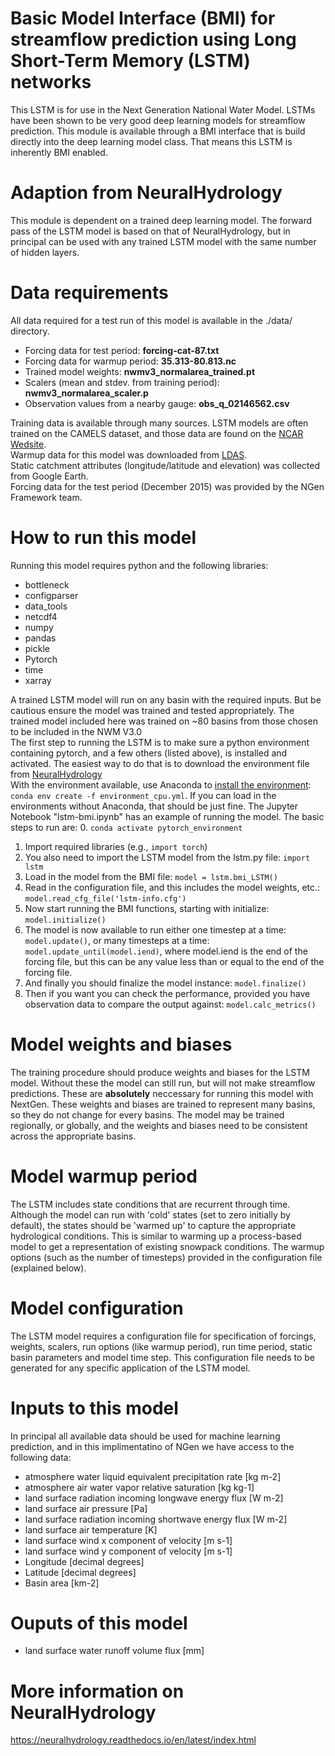 # Basic Model Interface (BMI) for streamflow prediction using Long Short-Term Memory (LSTM) networks
This LSTM is for use in the Next Generation National Water Model. LSTMs have been shown to be very good deep learning models for streamflow prediction. This module is available through a BMI interface that is build directly into the deep learning model class. That means this LSTM is inherently BMI enabled.

# Adaption from NeuralHydrology
This module is dependent on a trained deep learning model. The forward pass of the LSTM model is based on that of NeuralHydrology, but in principal can be used with any trained LSTM model with the same number of hidden layers.

# Data requirements
All data required for a test run of this model is available in the ./data/ directory.  
* Forcing data for test period: **forcing-cat-87.txt**
* Forcing data for warmup period: **35.313-80.813.nc**
* Trained model weights: **nwmv3_normalarea_trained.pt**
* Scalers (mean and stdev. from training period): **nwmv3_normalarea_scaler.p**
* Observation values from a nearby gauge: **obs_q_02146562.csv**  

Training data is available through many sources. LSTM models are often trained on the CAMELS dataset, and those data are found on the [NCAR Wedsite](https://ral.ucar.edu/solutions/products/camels).  
Warmup data for this model was downloaded from [LDAS](https://ldas.gsfc.nasa.gov/nldas/v2/forcing).  
Static catchment attributes (longitude/latitude and elevation) was collected from Google Earth.  
Forcing data for the test period (December 2015) was provided by the NGen Framework team.  

# How to run this model
Running this model requires python and the following libraries:
* bottleneck
* configparser
* data_tools
* netcdf4 
* numpy
* pandas
* pickle
* Pytorch
* time
* xarray 

A trained LSTM model will run on any basin with the required inputs. But be cautious ensure the model was trained and tested appropriately. The trained model included here was trained on ~80 basins from those chosen to be included in the NWM V3.0  
The first step to running the LSTM is to make sure a python environment containing pytorch, and a few others (listed above), is installed and activated. The easiest way to do that is to download the environment file from [NeuralHydrology](https://github.com/neuralhydrology/neuralhydrology/tree/master/environments)  
With the environment available, use Anaconda to [install the environment](https://conda.io/projects/conda/en/latest/user-guide/tasks/manage-environments.html#activating-an-environment): `conda env create -f environment_cpu.yml`. If you can load in the environments without Anaconda, that should be just fine.
The Jupyter Notebook "lstm-bmi.ipynb" has an example of running the model. The basic steps to run are:
0. `conda activate pytorch_environment`
1. Import required libraries (e.g., `import torch`)
2. You also need to import the LSTM model from the lstm.py file: `import lstm`
3. Load in the model from the BMI file: `model = lstm.bmi_LSTM()`
4. Read in the configuration file, and this includes the model weights, etc.: `model.read_cfg_file('lstm-info.cfg')`
5. Now start running the BMI functions, starting with initialize: `model.initialize()`
6. The model is now available to run either one timestep at a time: `model.update()`, or many timesteps at a time: `model.update_until(model.iend)`, where model.iend is the end of the forcing file, but this can be any value less than or equal to the end of the forcing file.
7. And finally you should finalize the model instance: `model.finalize()`
8. Then if you want you can check the performance, provided you have observation data to compare the output against: `model.calc_metrics()`

# Model weights and biases
The training procedure should produce weights and biases for the LSTM model. Without these the model can still run, but will not make streamflow predictions. These are **absolutely** neccessary for running this model with NextGen. These weights and biases are trained to represent many basins, so they do not change for every basins. The model may be trained regionally, or globally, and the weights and biases need to be consistent across the appropriate basins.

# Model warmup period
The LSTM includes state conditions that are recurrent through time. Although the model can run with 'cold' states (set to zero initially by default), the states should be 'warmed up' to capture the appropriate hydrological conditions. This is similar to warming up a process-based model to get a representation of existing snowpack conditions. The warmup options (such as the number of timesteps) provided in the configuration file (explained below). 

# Model configuration
The LSTM model requires a configuration file for specification of forcings, weights, scalers, run options (like warmup period), run time period, static basin parameters and model time step. This configuration file needs to be generated for any specific application of the LSTM model.

# Inputs to this model
In principal all available data should be used for machine learning prediction, and in this implimentatino of NGen we have access to the following data:
* atmosphere water liquid equivalent precipitation rate [kg m-2]
* atmosphere air water vapor relative saturation [kg kg-1]
* land surface radiation incoming longwave energy flux [W m-2]
* land surface air pressure [Pa]
* land surface radiation incoming shortwave energy flux [W m-2]
* land surface air temperature [K]
* land surface wind x component of velocity [m s-1]
* land surface wind y component of velocity [m s-1]
* Longitude [decimal degrees]
* Latitude [decimal degrees]
* Basin area [km-2]

# Ouputs of this model
* land surface water runoff volume flux [mm]

# More information on NeuralHydrology
https://neuralhydrology.readthedocs.io/en/latest/index.html